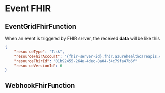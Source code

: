 # Event FHIR

## EventGridFhirFunction
When an event is triggered by FHIR server, the received **data** will be like this

```json
{ 
    "resourceType": "Task", 
    "resourceFhirAccount": "{fhir-server-id}.fhir.azurehealthcareapis.com", 
    "resourceFhirId": "01b92455-264e-4dec-8a04-54c79fa47b6f", 
    "resourceVersionId": 6 
}
```

## WebhookFhirFunction
